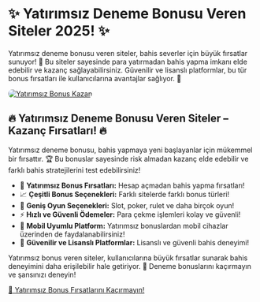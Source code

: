 <h1>✨ Yatırımsız Deneme Bonusu Veren Siteler 2025! ✨</h1>
<p>Yatırımsız deneme bonusu veren siteler, bahis severler için büyük fırsatlar sunuyor! 🎰 Bu siteler sayesinde para yatırmadan bahis yapma imkanı elde edebilir ve kazanç sağlayabilirsiniz. Güvenilir ve lisanslı platformlar, bu tür bonus fırsatları ile kullanıcılarına avantajlar sağlıyor. 💸</p>
<a href="https://linklerim.online/2058" title="Yatırımsız Deneme Bonusu Veren Siteler">
    <img src="https://i.ibb.co/5K7Ks6w/zzzz3.gif" alt="Yatırımsız Bonus Kazan" style="max-width:100%; height:auto; border-radius:8px;">
</a>
<div class="description">
    <h2>🔥 Yatırımsız Deneme Bonusu Veren Siteler – Kazanç Fırsatları! 🔥</h2>
    <p>Yatırımsız deneme bonusu, bahis yapmaya yeni başlayanlar için mükemmel bir fırsattır. 🏆 Bu bonuslar sayesinde risk almadan kazanç elde edebilir ve farklı bahis stratejilerini test edebilirsiniz!</p>
    <ul>
        <li>🎁 <strong>Yatırımsız Bonus Fırsatları:</strong> Hesap açmadan bahis yapma fırsatları!</li>
        <li>📈 <strong>Çeşitli Bonus Seçenekleri:</strong> Farklı sitelerde farklı bonus türleri!</li>
        <li>🎲 <strong>Geniş Oyun Seçenekleri:</strong> Slot, poker, rulet ve daha birçok oyun!</li>
        <li>⚡️ <strong>Hızlı ve Güvenli Ödemeler:</strong> Para çekme işlemleri kolay ve güvenli!</li>
        <li>📱 <strong>Mobil Uyumlu Platform:</strong> Yatırımsız bonuslardan mobil cihazlar üzerinden de faydalanabilirsiniz!</li>
        <li>🔐 <strong>Güvenilir ve Lisanslı Platformlar:</strong> Lisanslı ve güvenli bahis deneyimi!</li>
    </ul>
    <p>Yatırımsız bonus veren siteler, kullanıcılarına büyük fırsatlar sunarak bahis deneyimini daha erişilebilir hale getiriyor. 🌟 Deneme bonuslarını kaçırmayın ve şansınızı deneyin!</p>
    <a href="https://linklerim.online/2058" title="Yatırımsız Bonus Veren Siteler">🔗 Yatırımsız Bonus Fırsatlarını Kaçırmayın!</a> 
</div>
